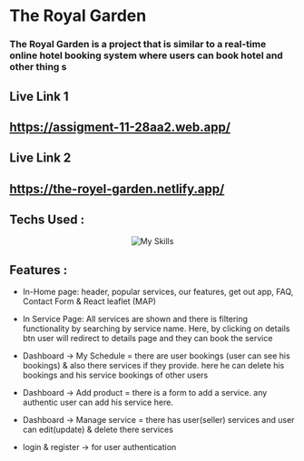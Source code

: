 # The Royal Garden

### The Royal Garden is  a project that is similar to a real-time online hotel booking system where users can book hotel and other thing s



## Live Link 1

## https://assigment-11-28aa2.web.app/

## Live Link 2 

## https://the-royel-garden.netlify.app/

## Techs Used :
<p align="center">
  <img alt="My Skills" src="https://skillicons.dev/icons?i=react,tailwindcss,javascript,firebase,express,mongodb&perline=4">
</p>



## Features :

- In-Home page: header, popular services, our features, get out app, FAQ, Contact Form & React leaflet (MAP)

- In Service Page: All services are shown and there is filtering functionality by searching by service name. Here, by clicking on details btn user will redirect to details page and they can book the service

- Dashboard -> My Schedule = there are user bookings (user can see his bookings) & also there services if they provide. here he can delete his bookings and his service bookings of other users

- Dashboard -> Add product = there is a form to add a service. any authentic user can add his service here.

- Dashboard -> Manage service = there has user(seller) services and user can edit(update) & delete there services

- login & register -> for user authentication
